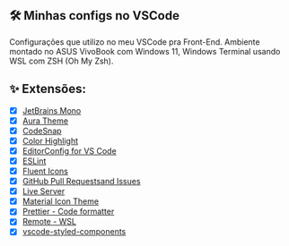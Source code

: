## :hammer_and_wrench: Minhas configs no VSCode

Configurações que utilizo no meu VSCode pra Front-End. Ambiente montado no ASUS VivoBook com Windows 11, Windows Terminal usando WSL com ZSH (Oh My Zsh).

## ✨ Extensões:

- [x] [JetBrains Mono](https://www.jetbrains.com/pt-br/lp/mono/)
- [x] [Aura Theme](https://github.com/daltonmenezes/aura-theme)
- [x] [CodeSnap](https://marketplace.visualstudio.com/items?itemName=adpyke.codesnap)
- [x] [Color Highlight](https://marketplace.visualstudio.com/items?itemName=naumovs.color-highlight)
- [x] [EditorConfig for VS Code](https://marketplace.visualstudio.com/items?itemName=EditorConfig.EditorConfig)
- [x] [ESLint](https://marketplace.visualstudio.com/items?itemName=dbaeumer.vscode-eslint)
- [x] [Fluent Icons](https://github.com/fayazara/fluenticons) 
- [x] [GitHub Pull Requestsand Issues](https://marketplace.visualstudio.com/items?itemName=GitHub.vscode-pull-request-github)
- [x] [Live Server](https://marketplace.visualstudio.com/items?itemName=ritwickdey.LiveServer)
- [x] [Material Icon Theme](https://marketplace.visualstudio.com/items?itemName=PKief.material-icon-theme)
- [x] [Prettier - Code formatter](https://marketplace.visualstudio.com/items?itemName=SimonSiefke.prettier-vscode)
- [x] [Remote - WSL](https://marketplace.visualstudio.com/items?itemName=ms-vscode-remote.remote-wsl)
- [x] [vscode-styled-components](https://marketplace.visualstudio.com/items?itemName=jpoissonnier.vscode-styled-components)

